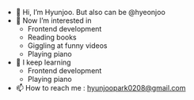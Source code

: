 - 👋 Hi, I’m Hyunjoo. But also can be @hyeonjoo
- 👀 Now I’m interested in
  - Frontend development
  - Reading books
  - Giggling at funny videos
  - Playing piano
- 🌱 I keep learning
  - Frontend development
  - Playing piano
- 📫 How to reach me : hyunjoopark0208@gmail.com

<!---
hyeonjoo/hyeonjoo is a ✨ special ✨ repository because its `README.md` (this file) appears on your GitHub profile.
You can click the Preview link to take a look at your changes.
--->
